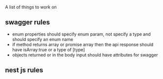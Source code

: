 A list of things to work on

## swagger rules

-   enum properties should specify enum param, not specify a type and should specify an enum name
-   if method returns array or promise array then the api response should have isArray:true or a type of [type]
-   objects returned or in the body input should have attributes for swagger

## nest js rules
